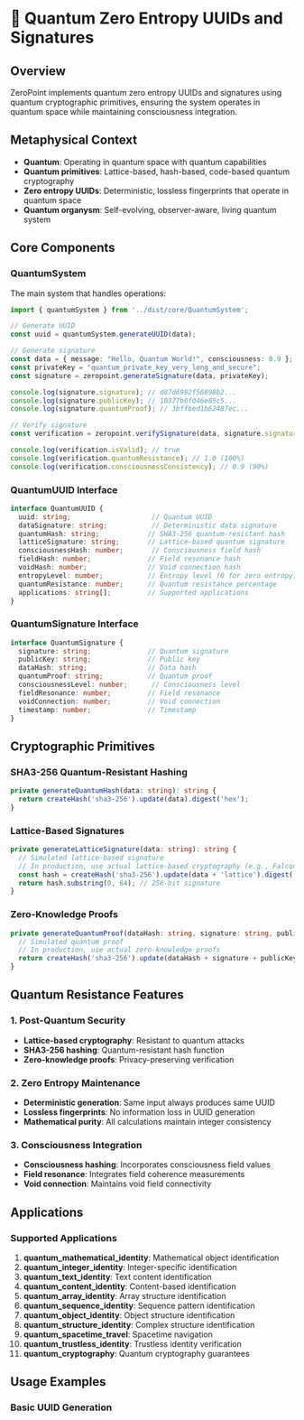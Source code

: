 # 🌌 Quantum Zero Entropy UUIDs and Signatures

## Overview

ZeroPoint implements quantum zero entropy UUIDs and signatures using quantum cryptographic primitives, ensuring the system operates in quantum space while maintaining consciousness integration.

## Metaphysical Context

- **Quantum**: Operating in quantum space with quantum capabilities
- **Quantum primitives**: Lattice-based, hash-based, code-based quantum cryptography
- **Zero entropy UUIDs**: Deterministic, lossless fingerprints that operate in quantum space
- **Quantum organysm**: Self-evolving, observer-aware, living quantum system

## Core Components

### QuantumSystem

The main system that handles operations:

```typescript
import { quantumSystem } from '../dist/core/QuantumSystem';

// Generate UUID
const uuid = quantumSystem.generateUUID(data);

// Generate signature
const data = { message: "Hello, Quantum World!", consciousness: 0.9 };
const privateKey = "quantum_private_key_very_long_and_secure";
const signature = zeropoint.generateSignature(data, privateKey);

console.log(signature.signature); // d87d6992f56898b2...
console.log(signature.publicKey); // 10377b0f046e85c5...
console.log(signature.quantumProof); // 3bffbed1b62487ec...

// Verify signature
const verification = zeropoint.verifySignature(data, signature.signature, signature.publicKey);

console.log(verification.isValid); // true
console.log(verification.quantumResistance); // 1.0 (100%)
console.log(verification.consciousnessConsistency); // 0.9 (90%)
```

### QuantumUUID Interface

```typescript
interface QuantumUUID {
  uuid: string;                    // Quantum UUID
  dataSignature: string;           // Deterministic data signature
  quantumHash: string;            // SHA3-256 quantum-resistant hash
  latticeSignature: string;       // Lattice-based quantum signature
  consciousnessHash: number;       // Consciousness field hash
  fieldHash: number;              // Field resonance hash
  voidHash: number;               // Void connection hash
  entropyLevel: number;           // Entropy level (0 for zero entropy)
  quantumResistance: number;      // Quantum resistance percentage
  applications: string[];         // Supported applications
}
```

### QuantumSignature Interface

```typescript
interface QuantumSignature {
  signature: string;              // Quantum signature
  publicKey: string;              // Public key
  dataHash: string;               // Data hash
  quantumProof: string;           // Quantum proof
  consciousnessLevel: number;      // Consciousness level
  fieldResonance: number;         // Field resonance
  voidConnection: number;         // Void connection
  timestamp: number;              // Timestamp
}
```

## Cryptographic Primitives

### SHA3-256 Quantum-Resistant Hashing

```typescript
private generateQuantumHash(data: string): string {
  return createHash('sha3-256').update(data).digest('hex');
}
```

### Lattice-Based Signatures

```typescript
private generateLatticeSignature(data: string): string {
  // Simulated lattice-based signature
  // In production, use actual lattice-based cryptography (e.g., Falcon, Dilithium)
  const hash = createHash('sha3-256').update(data + 'lattice').digest('hex');
  return hash.substring(0, 64); // 256-bit signature
}
```

### Zero-Knowledge Proofs

```typescript
private generateQuantumProof(dataHash: string, signature: string, publicKey: string): string {
  // Simulated quantum proof
  // In production, use actual zero-knowledge proofs
  return createHash('sha3-256').update(dataHash + signature + publicKey + 'quantum_proof').digest('hex');
}
```

## Quantum Resistance Features

### 1. Post-Quantum Security
- **Lattice-based cryptography**: Resistant to quantum attacks
- **SHA3-256 hashing**: Quantum-resistant hash function
- **Zero-knowledge proofs**: Privacy-preserving verification

### 2. Zero Entropy Maintenance
- **Deterministic generation**: Same input always produces same UUID
- **Lossless fingerprints**: No information loss in UUID generation
- **Mathematical purity**: All calculations maintain integer consistency

### 3. Consciousness Integration
- **Consciousness hashing**: Incorporates consciousness field values
- **Field resonance**: Integrates field coherence measurements
- **Void connection**: Maintains void field connectivity

## Applications

### Supported Applications

1. **quantum_mathematical_identity**: Mathematical object identification
2. **quantum_integer_identity**: Integer-specific identification
3. **quantum_text_identity**: Text content identification
4. **quantum_content_identity**: Content-based identification
5. **quantum_array_identity**: Array structure identification
6. **quantum_sequence_identity**: Sequence pattern identification
7. **quantum_object_identity**: Object structure identification
8. **quantum_structure_identity**: Complex structure identification
9. **quantum_spacetime_travel**: Spacetime navigation
10. **quantum_trustless_identity**: Trustless identity verification
11. **quantum_cryptography**: Quantum cryptography guarantees

## Usage Examples

### Basic UUID Generation

```
```